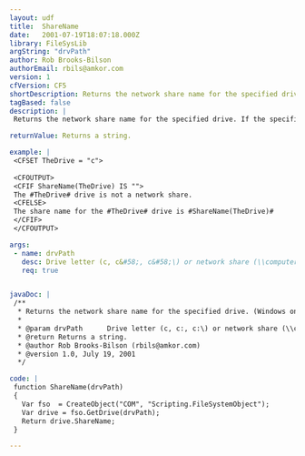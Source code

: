 ```yaml
---
layout: udf
title:  ShareName
date:   2001-07-19T18:07:18.000Z
library: FileSysLib
argString: "drvPath"
author: Rob Brooks-Bilson
authorEmail: rbils@amkor.com
version: 1
cfVersion: CF5
shortDescription: Returns the network share name for the specified drive. (Windows only)
tagBased: false
description: |
 Returns the network share name for the specified drive. If the specified drive is not a network share, returns a blank string.  Because this function uses COM, it is only supported in the Windows version of ColdFusion.

returnValue: Returns a string.

example: |
 <CFSET TheDrive = "c">
 
 <CFOUTPUT>
 <CFIF ShareName(TheDrive) IS "">
 The #TheDrive# drive is not a network share.
 <CFELSE>
 The share name for the #TheDrive# drive is #ShareName(TheDrive)#
 </CFIF>
 </CFOUTPUT>

args:
 - name: drvPath
   desc: Drive letter (c, c&#58;, c&#58;\) or network share (\\computer\share).
   req: true


javaDoc: |
 /**
  * Returns the network share name for the specified drive. (Windows only)
  * 
  * @param drvPath      Drive letter (c, c:, c:\) or network share (\\computer\share). 
  * @return Returns a string. 
  * @author Rob Brooks-Bilson (rbils@amkor.com) 
  * @version 1.0, July 19, 2001 
  */

code: |
 function ShareName(drvPath)
 {
   Var fso  = CreateObject("COM", "Scripting.FileSystemObject");
   Var drive = fso.GetDrive(drvPath);
   Return drive.ShareName;
 }

---
```


